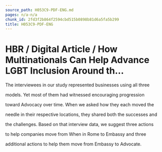 ```yaml
---
source_path: H053C9-PDF-ENG.md
pages: n/a-n/a
chunk_id: 2fd3f2b864f2594cbd515b0898b81d6a5fa5b299
title: H053C9-PDF-ENG
---
```

# HBR / Digital Article / How Multinationals Can Help Advance LGBT Inclusion Around th…

The interviewees in our study represented businesses using all three

models. Yet most of them had witnessed encouraging progression

toward Advocacy over time. When we asked how they each moved the

needle in their respective locations, they shared both the successes and

the challenges. Based on that interview data, we suggest three actions

to help companies move from When in Rome to Embassy and three

additional actions to help them move from Embassy to Advocate.
